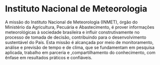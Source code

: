 Instituto Nacional de Meteorologia
====

A missão do Instituto Nacional de Meteorologia (INMET), órgão do Ministério da Agricultura, Pecuária e Abastecimento, é prover informações meteorológicas à sociedade brasileira e influir construtivamente no processo de tomada de decisão, contribuindo para o desenvolvimento sustentável do País. Esta missão é alcançada por meio de monitoramento, análise e previsão de tempo e de clima, que se fundamentam em pesquisa aplicada, trabalho em parceria e ,compartilhamento do conhecimento, com ênfase em resultados práticos e confiáveis.
